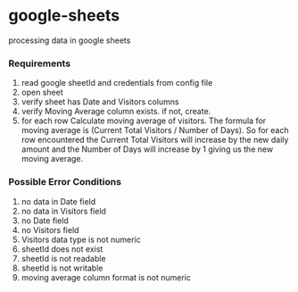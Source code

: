 # google-sheets
processing data in google sheets


### Requirements

1. read google sheetId and credentials from config file
2. open sheet
3. verify sheet has Date and Visitors columns
4. verify Moving Average column exists. if not, create.
5. for each row
Calculate moving average of visitors. The formula for moving average
is (Current Total Visitors / Number of Days). So for each row
encountered the Current Total Visitors will increase by the
new daily amount and the Number of Days will increase by 1 giving us
the new moving average.

### Possible Error Conditions
1. no data in Date field
2. no data in Visitors field
3. no Date field
4. no Visitors field
5. Visitors data type is not numeric
6. sheetId does not exist
7. sheetId is not readable
8. sheetId is not writable
9. moving average column format is not numeric


